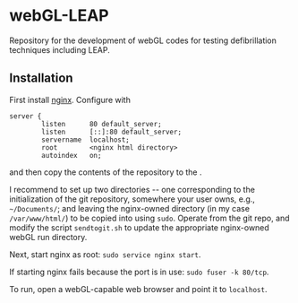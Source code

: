 # webGL-LEAP
Repository for the development of webGL codes for testing defibrillation techniques including LEAP.

## Installation
First install [nginx](https://nginx.org/). 
Configure with
```
server {
        listen      80 default_server;
        listen      [::]:80 default_server;
        servername  localhost;
        root        <nginx html directory>
        autoindex   on;
```

and then copy the contents of the repository to the <nginx html directory>.

I recommend to set up two directories -- one corresponding to the initialization of the git repository, somewhere your user owns, e.g., `~/Documents/`; and leaving the nginx-owned directory (in my case `/var/www/html/`) to be copied into using `sudo`. Operate from the git repo, and modify the script `sendtogit.sh` to update the appropriate nginx-owned webGL run directory.

Next, start nginx as root: `sudo service nginx start`.

If starting nginx fails because the port is in use: `sudo fuser -k 80/tcp`.

To run, open a webGL-capable web browser and point it to `localhost`.
